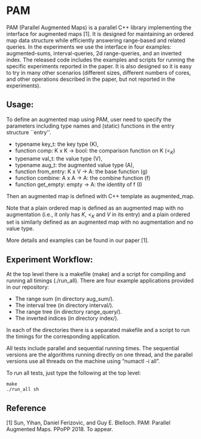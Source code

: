 # PAM

PAM (Parallel Augmented Maps) is a parallel C++ library implementing the interface for augmented maps [1].  It is designed for maintaining an ordered map data structure while efficiently answering range-based and related queries.    In the experiments we
use the interface in four examples: augmented-sums, interval-queries, 2d range-queries, and an inverted index.    The released code includes the examples and scripts for running the specific experiments reported in the paper.   It is also designed so it is easy to try in many other scenarios (different sizes, different numbers of cores, and other operations described in the paper, but not reported in the experiments).

## Usage:

To define an augmented map using PAM, user need to specify the parameters including type names and (static) functions in the entry structure ``entry''.

* typename key_t: the key type (K),
* function comp: K x K -> bool: the comparison function on K ($<_K$)
* typename val_t: the value type (V),
* typename aug_t: the augmented value type (A),
* function from_entry: K x V -> A: the base function (g)
* function combine: A x A -> A: the combine function (f)
* function get_empty: empty -> A: the identity of f (I)

Then an augmented map is defined with C++ template as augmented_map<entry>.

Note that a plain ordered map is defined as an augmented map with no augmentation (i.e., it only has $K$, $<_K$ and $V$ in its entry) and a plain ordered set is similarly defined as an augmented map with no augmentation and no value type.

More details and examples can be found in our paper [1].


## Experiment Workflow:

At the top level there is a makefile (make) and a script for compiling and running all timings (./run_all).  There are
four example applications provided in our repository:

* The range sum (in directory aug\_sum/).
* The interval tree (in directory interval/).
* The range tree (in directory range\_query/).
* The inverted indices (in directory index/).

In each of the directories there is a separated makefile and a script to run the timings for the corresponding application.

All tests include parallel and sequential running times.  The sequential versions are the algorithms running directly on one thread, and the parallel versions use all threads on the machine using “numactl -i all”.

To run all tests, just type the following at the top level:

```
make
./run_all sh
```

## Reference

[1] Sun, Yihan, Daniel Ferizovic, and Guy E. Blelloch. PAM: Parallel Augmented Maps. PPoPP 2018. To appear.